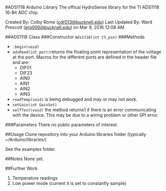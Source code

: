 #ADS1118 Arduino Library
The offical HydroSense library for the TI ADS1118 16-Bit ADC chip.

Created By: Colby Rome (cdr013@bucknell.edu)
Last Updated By: Ward Prescott (erp006@bucknell.edu) on Mar 9, 2016 12:08 AM

##ADS1118 Class
###Constructor
`Ads1118(int CS_pin)`
###Methods
- `.begin(void)`
- `adsRead(int port)`returns the floating point representation of the voltage at the port.  Macros for the different ports are defined in the header file and are:
	- DIF01
	- DIF23
	- AIN0
	- AIN1
	- AIN2
	- AIN3
- `readTemp(void)` is being debugged and may or may not work.
- `setGain(int GainSet)` 
- `selfTest(void)` the method returns1 if there is an error communicating with the device.  This may be due to a wiring problem or other SPI error.

###Parameters
There no public parameters of interest.

##Usage
Clone repository into your Arduino libraries folder (typically ~/Arduino/libraries/)

See the examples folder.

##Notes
None yet.

##Further Work
1. Temperature readings
2. Low power mode (current it is set to constantly sample)

